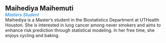 **<span style="font-size: 1.5em;">Maihediya Maihemuti</span>**  
<span style="color: #007acc;"><i>Masters Student</i></span>  
Maihediya is a Master’s student in the Biostatistics Department at UTHealth Houston. She is interested in lung cancer among never smokers and aims to enhance risk prediction through statistical modeling. In her free time, she enjoys cycling and baking.

